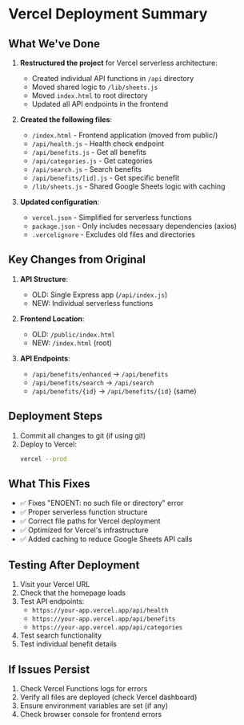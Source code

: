 # Vercel Deployment Summary

## What We've Done

1. **Restructured the project** for Vercel serverless architecture:
   - Created individual API functions in `/api` directory
   - Moved shared logic to `/lib/sheets.js`
   - Moved `index.html` to root directory
   - Updated all API endpoints in the frontend

2. **Created the following files**:
   - `/index.html` - Frontend application (moved from public/)
   - `/api/health.js` - Health check endpoint
   - `/api/benefits.js` - Get all benefits
   - `/api/categories.js` - Get categories
   - `/api/search.js` - Search benefits
   - `/api/benefits/[id].js` - Get specific benefit
   - `/lib/sheets.js` - Shared Google Sheets logic with caching

3. **Updated configuration**:
   - `vercel.json` - Simplified for serverless functions
   - `package.json` - Only includes necessary dependencies (axios)
   - `.vercelignore` - Excludes old files and directories

## Key Changes from Original

1. **API Structure**: 
   - OLD: Single Express app (`/api/index.js`)
   - NEW: Individual serverless functions

2. **Frontend Location**:
   - OLD: `/public/index.html`
   - NEW: `/index.html` (root)

3. **API Endpoints**:
   - `/api/benefits/enhanced` → `/api/benefits`
   - `/api/benefits/search` → `/api/search`
   - `/api/benefits/{id}` → `/api/benefits/{id}` (same)

## Deployment Steps

1. Commit all changes to git (if using git)
2. Deploy to Vercel:
   ```bash
   vercel --prod
   ```

## What This Fixes

- ✅ Fixes "ENOENT: no such file or directory" error
- ✅ Proper serverless function structure
- ✅ Correct file paths for Vercel deployment
- ✅ Optimized for Vercel's infrastructure
- ✅ Added caching to reduce Google Sheets API calls

## Testing After Deployment

1. Visit your Vercel URL
2. Check that the homepage loads
3. Test API endpoints:
   - `https://your-app.vercel.app/api/health`
   - `https://your-app.vercel.app/api/benefits`
   - `https://your-app.vercel.app/api/categories`
4. Test search functionality
5. Test individual benefit details

## If Issues Persist

1. Check Vercel Functions logs for errors
2. Verify all files are deployed (check Vercel dashboard)
3. Ensure environment variables are set (if any)
4. Check browser console for frontend errors